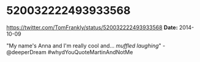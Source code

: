 # 520032222493933568
https://twitter.com/TomFrankly/status/520032222493933568
**Date:** 2014-10-09

"My name's Anna and I'm really cool and... *muffled laughing*" - @deeperDream #whydYouQuoteMartinAndNotMe
